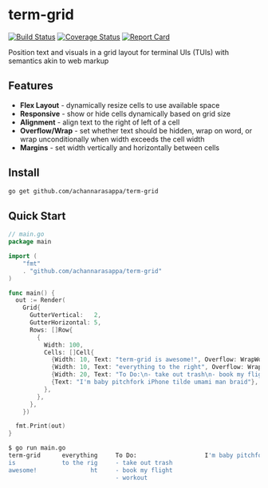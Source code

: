 # term-grid
<p>
    <a href="https://github.com/achannarasappa/term-grid/actions"><img src="https://github.com/achannarasappa/term-grid/workflows/test/badge.svg" alt="Build Status"></a>
    <a href='https://coveralls.io/github/achannarasappa/term-grid?branch=master'><img src='https://coveralls.io/repos/github/achannarasappa/term-grid/badge.svg?branch=master' alt='Coverage Status' /></a>
    <a href='https://goreportcard.com/badge/github.com/achannarasappa/term-grid'><img src='https://goreportcard.com/badge/github.com/achannarasappa/term-grid' alt='Report Card' /></a>
</p>

Position text and visuals in a grid layout for terminal UIs (TUIs) with semantics akin to web markup

## Features

* **Flex Layout** - dynamically resize cells to use available space
* **Responsive** - show or hide cells dynamically based on grid size
* **Alignment** - align text to the right of left of a cell
* **Overflow/Wrap** - set whether text should be hidden, wrap on word, or wrap unconditionally when width exceeds the cell width
* **Margins** - set width vertically and horizontally between cells

## Install

```sh
go get github.com/achannarasappa/term-grid
```

## Quick Start

```go
// main.go
package main

import (
	"fmt"
	. "github.com/achannarasappa/term-grid"
)

func main() {
  out := Render(
    Grid{
      GutterVertical:   2,
      GutterHorizontal: 5,
      Rows: []Row{
        {
          Width: 100,
          Cells: []Cell{
            {Width: 10, Text: "term-grid is awesome!", Overflow: WrapWord},
            {Width: 10, Text: "everything to the right", Overflow: Wrap, Align: Right},
            {Width: 20, Text: "To Do:\n- take out trash\n- book my flight\n- workout", Overflow: WrapWord},
            {Text: "I'm baby pitchfork iPhone tilde umami man braid"},
          },
        },
      },
    })

  fmt.Print(out)
}
```

```sh
$ go run main.go
term-grid      everything     To Do:                   I'm baby pitchfork iPhone tilde umami man bra
is             to the rig     - take out trash                                                      
awesome!               ht     - book my flight                                                      
                              - workout                                                             
```